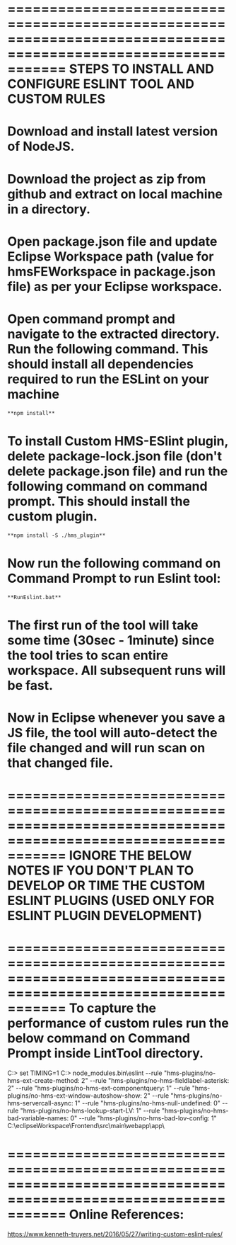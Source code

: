 =============================================================================================================== 
STEPS TO INSTALL AND CONFIGURE ESLINT TOOL AND CUSTOM RULES
=============================================================================================================== 
# Download and install latest version of NodeJS.
# Download the project as zip from github and extract on local machine in a directory.
# Open package.json file and update Eclipse Workspace path (value for hmsFEWorkspace in package.json file) as per your Eclipse workspace.
# Open command prompt and navigate to the extracted directory. Run the following command. This should install all dependencies required to run the ESLint on your machine
	**npm install**
# To install Custom HMS-ESlint plugin, delete package-lock.json file (don't delete package.json file) and run the following command on command prompt. This should install the custom plugin.
	**npm install -S ./hms_plugin**
# Now run the following command on Command Prompt to run Eslint tool:
	**RunEslint.bat**
# The first run of the tool will take some time (30sec - 1minute) since the tool tries to scan entire workspace. All subsequent runs will be fast.
# Now in Eclipse whenever you save a JS file, the tool will auto-detect the file changed and will run scan on that changed file.


=============================================================================================================== 
IGNORE THE BELOW NOTES IF YOU DON'T PLAN TO DEVELOP OR TIME THE CUSTOM ESLINT PLUGINS (USED ONLY FOR ESLINT PLUGIN DEVELOPMENT)
=============================================================================================================== 

=============================================================================================================== 
To capture the performance of custom rules run the below command on Command Prompt inside LintTool directory.
=============================================================================================================== 
C:\> set TIMING=1
C:\> node_modules\.bin\eslint --rule "hms-plugins/no-hms-ext-create-method: 2" --rule "hms-plugins/no-hms-fieldlabel-asterisk: 2" --rule "hms-plugins/no-hms-ext-componentquery: 1" --rule "hms-plugins/no-hms-ext-window-autoshow-show: 2" --rule "hms-plugins/no-hms-servercall-async: 1" --rule "hms-plugins/no-hms-null-undefined: 0" --rule "hms-plugins/no-hms-lookup-start-LV: 1" --rule "hms-plugins/no-hms-bad-variable-names: 0" --rule "hms-plugins/no-hms-bad-lov-config: 1"  C:\eclipseWorkspace\Frontend\src\main\webapp\app\

=============================================================================================================== 
Online References:
=============================================================================================================== 
https://www.kenneth-truyers.net/2016/05/27/writing-custom-eslint-rules/